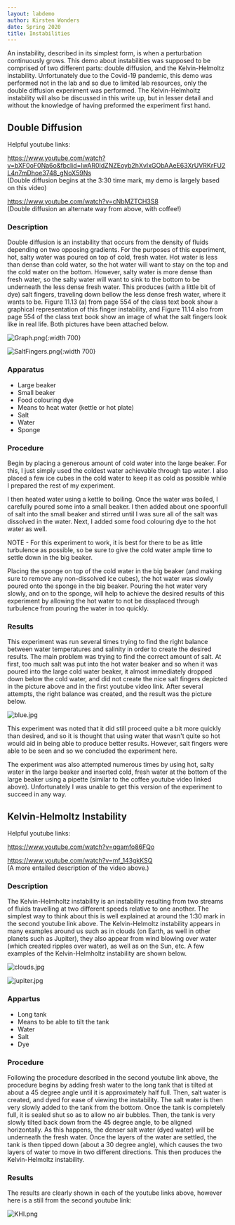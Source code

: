 ```yaml
---
layout: labdemo
author: Kirsten Wonders
date: Spring 2020
title: Instabilities
---
```


An instability, described in its simplest form, is when a perturbation continuously grows. This demo about instabilities was supposed to be comprised of two different parts: double diffusion, and the Kelvin-Helmoltz instability. Unfortunately due to the Covid-19 pandemic, this demo was performed not in the lab and so due to limited lab resources, only the double diffusion experiment was performed. The Kelvin-Helmholtz instability will also be discussed in this write up, but in lesser detail and without the knowledge of having preformed the experiment first hand.

## Double Diffusion

Helpful youtube links:

https://www.youtube.com/watch?v=bXF0oF0Na6o&fbclid=IwAR0IdZNZEoyb2hXvIxGObAAeE63XrUVRKrFU2L4n7mDhoe3748_gNoX59Ns  
(Double diffusion begins at the 3:30 time mark, my demo is largely based on this video)

https://www.youtube.com/watch?v=cNbMZTCH3S8   
(Double diffusion an alternate way from above, with coffee!)

### Description

Double diffusion is an instability that occurs from the density of fluids depending on two opposing gradients. For the purposes of this experiment, hot, salty water was poured on top of cold, fresh water. Hot water is less than dense than cold water, so the hot water will want to stay on the top and the cold water on the bottom. However, salty water is more dense than fresh water, so the salty water will want to sink to the bottom to be underneath the less dense fresh water. This produces (with a little bit of dye) salt fingers, traveling down bellow the less dense fresh water, where it wants to be. Figure 11.13 (a) from page 554 of the class text book show a graphical representation of this finger instability, and Figure 11.14 also from page 554 of the class text book show an image of what the salt fingers look like in real life. Both pictures have been attached below.

![Graph.png](Graph.png){:width 700}

![SaltFingers.png](SaltFingers.png){:width 700}

### Apparatus

- Large beaker
- Small beaker
- Food colouring dye
- Means to heat water (kettle or hot plate)
- Salt
- Water
- Sponge

### Procedure

Begin by placing a generous amount of cold water into the large beaker. For this, I just simply used the coldest water achievable through tap water. I also placed a few ice cubes in the cold water to keep it as cold as possible while I prepared the rest of my experiment.

I then heated water using a kettle to boiling. Once the water was boiled, I carefully poured some into a small beaker. I then added about one spoonfull of salt into the small beaker and stirred until I was sure all of the salt was dissolved in the water. Next, I added some food colouring dye to the hot water as well.

NOTE - For this experiment to work, it is best for there to be as little turbulence as possible, so be sure to give the cold water ample time to settle down in the big beaker.

Placing the sponge on top of the cold water in the big beaker (and making sure to remove any non-dissolved ice cubes), the hot water was slowly poured onto the sponge in the big beaker. Pouring the hot water very slowly, and on to the sponge, will help to achieve the desired results of this experiment by allowing the hot water to not be dissplaced through turbulence from pouring the water in too quickly.  

### Results

This experiment was run several times trying to find the right balance between water temperatures and salinity in order to create the desired results. The main problem was trying to find the correct amount of salt. At first, too much salt was put into the hot water beaker and so when it was poured into the large cold water beaker, it almost immediately dropped down below the cold water, and did not create the nice salt fingers depicted in the picture above and in the first youtube video link. After several attempts, the right balance was created, and the result was the picture below.

![blue.jpg](blue.jpg)

This experiment was noted that it did still proceed quite a bit more quickly than desired, and so it is thought that using water that wasn't quite so hot would aid in being able to produce better results. However, salt fingers were able to be seen and so we concluded the experiment here.

The experiment was also attempted numerous times by using hot, salty water in the large beaker and inserted cold, fresh water at the bottom of the large beaker using a pipette (similar to the coffee youtube video linked above). Unfortunately I was unable to get this version of the experiment to succeed in any way.

## Kelvin-Helmoltz Instability

Helpful youtube links:

https://www.youtube.com/watch?v=qgamfo86FQo  


https://www.youtube.com/watch?v=mf_143gkKSQ  
(A more entailed description of the video above.)

### Description

The Kelvin-Helmholtz instability is an instability resulting from two streams of fluids travelling at two different speeds relative to one another. The simplest way to think about this is well explained at around the 1:30 mark in the second youtube link above. The Kelvin-Helmoltz instability appears in many examples around us such as in clouds (on Earth, as well in other planets such as Jupiter), they also appear from wind blowing over water (which created ripples over water), as well as on the Sun, etc. A few examples of the Kelvin-Helmholtz instability are shown below.

![clouds.jpg](clouds.jpg)

![jupiter.jpg](jupiter.jpg)

### Appartus

- Long tank
- Means to be able to tilt the tank
- Water
- Salt
- Dye

### Procedure

Following the procedure described in the second youtube link above, the procedure begins by adding fresh water to the long tank that is tilted at about a 45 degree angle until it is approximately half full. Then, salt water is created, and dyed for ease of viewing the instability. The salt water is then very slowly added to the tank from the bottom. Once the tank is completely full, it is sealed shut so as to allow no air bubbles. Then, the tank is very slowly tilted back down from the 45 degree angle, to be aligned horizontally. As this happens, the denser salt water (dyed water) will be underneath the fresh water. Once the layers of the water are settled, the tank is then tipped down (about a 30 degree angle), which causes the two layers of water to move in two different directions. This then produces the Kelvin-Helmoltz instability.

### Results

The results are clearly shown in each of the youtube links above, however here is a still from the second youtube link:

![KHI.png](KHI.png)


```python

```
